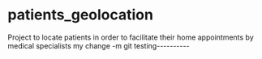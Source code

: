 # patients_geolocation
Project to locate patients in order to facilitate their home appointments by medical specialists
my change  -m
git testing----------
